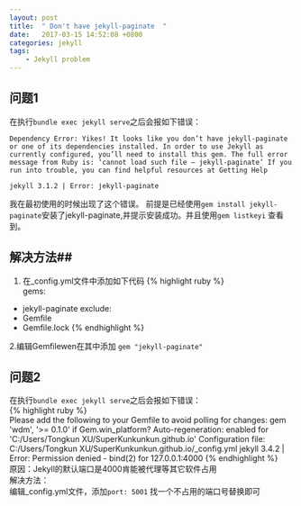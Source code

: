 ```yaml
---
layout: post
title:  " Don't have jekyll-paginate  "
date:   2017-03-15 14:52:08 +0800
categories: jekyll
tags:
    - Jekyll problem
---
```


## 问题1 ##
在执行`bundle exec jekyll serve`之后会报如下错误：

    Dependency Error: Yikes! It looks like you don’t have jekyll-paginate     or one of its dependencies installed. In order to use Jekyll as currently configured, you’ll need to install this gem. The full error message from Ruby is: ‘cannot load such file – jekyll-paginate’ If you run into trouble, you can find helpful resources at Getting Help

    jekyll 3.1.2 | Error: jekyll-paginate
我在最初使用的时候出现了这个错误。
前提是已经使用`gem install jekyll-paginate`安装了jekyll-paginate,并提示安装成功。并且使用`gem listkeyi` 查看到。
## 解决方法##
1. 在_config.yml文件中添加如下代码
{% highlight ruby %}   
gems: 
  - jekyll-paginate
exclude:
  - Gemfile
  - Gemfile.lock
 {% endhighlight %}

2.编辑Gemfilewen在其中添加 
`gem "jekyll-paginate"`

## 问题2 ##
在执行`bundle exec jekyll serve`之后会报如下错误：   
{% highlight ruby %}   
      Please add the following to your Gemfile to avoid polling for changes: 
    gem 'wdm', '>= 0.1.0' if Gem.win_platform?
     Auto-regeneration: enabled for 'C:/Users/Tongkun XU/SuperKunkunkun.github.io'
    Configuration file: C:/Users/Tongkun XU/SuperKunkunkun.github.io/_config.yml
    jekyll 3.4.2 | Error:  Permission denied - bind(2) for 127.0.0.1:4000
{% endhighlight %}   
原因：Jekyll的默认端口是4000肯能被代理等其它软件占用   
解决方法：    
编辑_config.yml文件，添加`port: 5001` 找一个不占用的端口号替换即可
